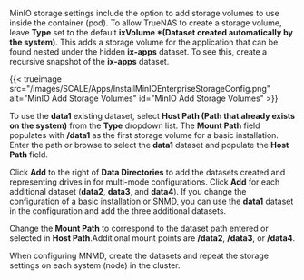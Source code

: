 &NewLine;

MinIO storage settings include the option to add storage volumes to use inside the container (pod).
To allow TrueNAS to create a storage volume, leave **Type** set to the default **ixVolume *(Dataset created automatically by the system)**.
This adds a storage volume for the application that can be found nested under the hidden **ix-apps** dataset. To see this, create a recursive snapshot of the **ix-apps** dataset.

{{< trueimage src="/images/SCALE/Apps/InstallMinIOEnterpriseStorageConfig.png" alt="MinIO Add Storage Volumes" id="MinIO Add Storage Volumes" >}}

To use the **data1** existing dataset, select **Host Path (Path that already exists on the system)** from the **Type** dropdown list.
The **Mount Path** field populates with **/data1** as the first storage volume for a basic installation.
Enter the path or browse to select the **data1** dataset and populate the **Host Path** field.

Click **Add** to the right of **Data Directories** to add the datasets created and representing drives in for multi-mode configurations.
Click **Add** for each additional dataset (**data2**, **data3**, and **data4**).
If you change the configuration of a basic installation or SNMD, you can use the **data1** dataset in the configuration and add the three additional datasets.

Change the **Mount Path** to correspond to the dataset path entered or selected in **Host Path**.Additional mount points are **/data2**, **/data3**, or **/data4**.

When configuring MNMD, create the datasets and repeat the storage settings on each system (node) in the cluster.